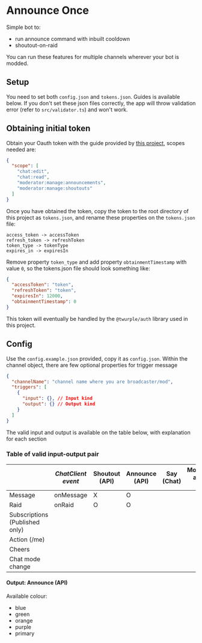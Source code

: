 # Announce Once

Simple bot to:

- run announce command with inbuilt cooldown
- shoutout-on-raid

You can run these features for multiple channels wherever your bot is modded.

## Setup

You need to set both `config.json` and `tokens.json`. Guides is available below. If you don't set these json files correctly, the app will throw validation error (refer to `src/validator.ts`) and won't work.

## Obtaining initial token

Obtain your Oauth token with the guide provided by [this project](https://github.com/daftmaple/twitch-oauth-token), scopes needed are:

```json
{
  "scope": [
    "chat:edit",
    "chat:read",
    "moderator:manage:announcements",
    "moderator:manage:shoutouts"
  ]
}
```

Once you have obtained the token, copy the token to the root directory of this project as `tokens.json`, and rename these properties on the `tokens.json` file:

```
access_token -> accessToken
refresh_token -> refreshToken
token_type -> tokenType
expires_in -> expiresIn
```

Remove property `token_type` and add property `obtainmentTimestamp` with value `0`, so the tokens.json file should look something like:

```json
{
  "accessToken": "token",
  "refreshToken": "token",
  "expiresIn": 12000,
  "obtainmentTimestamp": 0
}
```

This token will eventually be handled by the `@twurple/auth` library used in this project.

## Config

Use the `config.example.json` provided, copy it as `config.json`. Within the channel object, there are few optional properties for trigger message

```json
{
  "channelName": "channel name where you are broadcaster/mod",
  "triggers": [
    {
      "input": {}, // Input kind
      "output": {} // Output kind
    }
  ]
}
```

The valid input and output is available on the table below, with explanation for each section

### Table of valid input-output pair

|                                | _ChatClient event_ | Shoutout (API) | Announce (API) | Say (Chat) | Moderation actions (API) |
| ------------------------------ | ------------------ | -------------- | -------------- | ---------- | ------------------------ |
| Message                        | onMessage          | X              | O              |            |                          |
| Raid                           | onRaid             | O              | O              |            |                          |
| Subscriptions (Published only) |                    |                |                |            |                          |
| Action (/me)                   |                    |                |                |            |                          |
| Cheers                         |                    |                |                |            |                          |
| Chat mode change               |                    |                |                |            |                          |

#### Output: Announce (API)

Available colour:

- blue
- green
- orange
- purple
- primary
